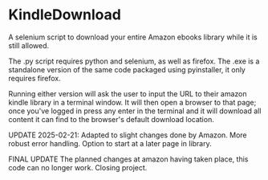 # KindleDownload
A selenium script to download your entire Amazon ebooks library while it is still allowed.


The .py script requires python and selenium, as well as firefox. The .exe is a standalone version of the same code packaged using pyinstaller, it only requires firefox.

Running either version will ask the user to input the URL to their amazon kindle library in a terminal window. It will then open a browser to that page; once you've logged in press any enter in the terminal and it will download all content it can find to the browser's default download location.


UPDATE 2025-02-21:
Adapted to slight changes done by Amazon.
More robust error handling.
Option to start at a later page in library.

FINAL UPDATE
The planned changes at amazon having taken place, this code can no longer work. Closing project.
